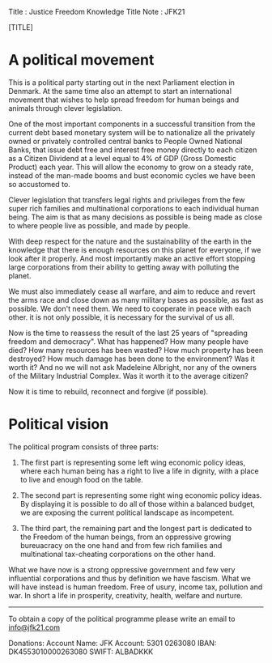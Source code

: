 Title       : Justice Freedom Knowledge
Title Note  : JFK21

[TITLE]


# A political movement

This is a political party starting out in the next Parliament election in Denmark. 
At the same time also an attempt to start an international movement that wishes to help spread freedom for human beings and animals through clever legislation.

One of the most important components in a successful transition from the current debt based monetary system will be to nationalize all the privately owned or privately controlled central banks to People Owned National Banks, that issue debt free and interest free money directly to each citizen as a Citizen Dividend at a level equal to 4% of GDP (Gross Domestic Product) each year. This will allow the economy to grow on a steady rate, instead of the man-made booms and bust economic cycles we have been so accustomed to. 

Clever legislation that transfers legal rights and privileges from the few super rich families and multinational corporations to each individual human being. The aim is that as many decisions as possible is being made as close to where people live as possible, and made by people. 

With deep respect for the nature and the sustainability of the earth in the knowledge that there is enough resources on this planet for everyone, if we look after it properly. And most importantly make an active effort stopping large corporations from their ability to getting away with polluting the planet. 

We must also immediately cease all warfare, and aim to reduce and revert the arms race and close down as many military bases as possible, as fast as possible. We don't need them. We need to cooperate in peace with each other. it is not only possible, it is necessary for the survival of us all.

Now is the time to reassess the result of the last 25 years of "spreading freedom and democracy". What has happened? How many people have died? How many resources has been wasted? How much property has been destroyed? How much damage has been done to the environment? Was it worth it? And no we will not ask Madeleine Albright, nor any of the owners of the Military Industrial Complex. Was it worth it to the average citizen?

Now it is time to rebuild, reconnect and forgive (if possible).




# Political vision

The political program consists of three parts:

1. The first part is representing some left wing economic policy ideas, where each human being has a right to live a life in dignity, with a place to live and enough food on the table. 

2. The second part is representing some right wing economic policy ideas. 
By displaying it is possible to do all of those within a balanced budget, we are exposing the current political landscape as incompetent.

3. The third part, the remaining part and the longest part is dedicated to the Freedom of the human beings, from an oppressive growing bureuacracy on the one hand and from few rich families and multinational tax-cheating corporations on the other hand.

What we have now is a strong oppressive government and few very influential corporations and thus by definition we have fascism. What we will have instead is human freedom. Free of usury, income tax, pollution and war. In short a life in prosperity, creativity, health, welfare and nurture. 




----

To obtain a copy of the political programme please write an email to info@jfk21.com

Donations: Account Name: JFK   Account: 5301 0263080   IBAN:  DK4553010000263080    SWIFT: ALBADKKK
